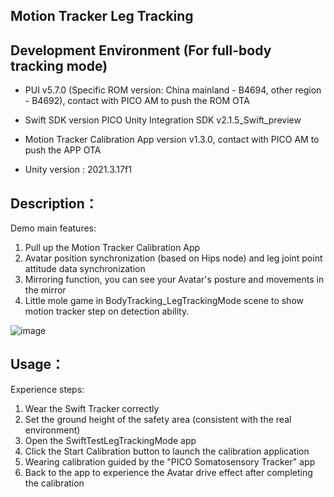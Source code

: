 ## Motion Tracker Leg Tracking

## Development Environment (For full-body tracking mode)
- PUI v5.7.0 (Specific ROM version: China mainland - B4694, other region - B4692), contact with PICO AM to push the ROM OTA

- Swift SDK version
PICO Unity Integration SDK v2.1.5_Swift_preview

- Motion Tracker Calibration App version
v1.3.0,  contact with PICO AM to push the APP OTA

- Unity version : 2021.3.17f1

## Description：

Demo main features:
1. Pull up the Motion Tracker Calibration App
2. Avatar position synchronization (based on Hips node) and leg joint point attitude data synchronization
3. Mirroring function, you can see your Avatar's posture and movements in the mirror
4. Little mole game in BodyTracking_LegTrackingMode scene to show motion tracker step on detection ability.

![image](https://github.com/picoxr/Swift-Leg-Tracking/assets/46362299/2f45b0a1-d8e2-490b-9647-cbc48a226453)

## Usage：
Experience steps:
1. Wear the Swift Tracker correctly
2. Set the ground height of the safety area (consistent with the real environment)
3. Open the SwiftTestLegTrackingMode app
  1. Click the Start Calibration button to launch the calibration application
  2. Wearing calibration guided by the "PICO Somatosensory Tracker" app
  3. Back to the app to experience the Avatar drive effect after completing the calibration

